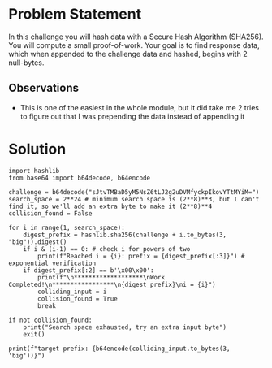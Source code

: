 # Problem Statement
In this challenge you will hash data with a Secure Hash Algorithm (SHA256). You will compute a small proof-of-work. Your goal is to find response data, which when appended to the challenge data and hashed, begins with 2 null-bytes.

## Observations
- This is one of the easiest in the whole module, but it did take me 2 tries to figure out that I was prepending the data instead of appending it
# Solution

```
import hashlib
from base64 import b64decode, b64encode

challenge = b64decode("sJtvTMBaD5yM5NsZ6tLJ2g2uDVMfyckpIkovYTtMYiM=")
search_space = 2**24 # minimum search space is (2**8)**3, but I can't find it, so we'll add an extra byte to make it (2**8)**4
collision_found = False

for i in range(1, search_space):
    digest_prefix = hashlib.sha256(challenge + i.to_bytes(3, "big")).digest()
    if i & (i-1) == 0: # check i for powers of two
        print(f"Reached i = {i}: prefix = {digest_prefix[:3]}") # exponential verification 
    if digest_prefix[:2] == b'\x00\x00':
        print(f"\n*******************\nWork Completed!\n*****************\n{digest_prefix}\ni = {i}")
        colliding_input = i
        collision_found = True        
        break

if not collision_found:
    print("Search space exhausted, try an extra input byte")
    exit()

print(f"target prefix: {b64encode(colliding_input.to_bytes(3, 'big'))}")

```
